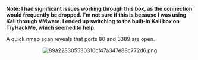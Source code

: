 **Note: I had significant issues working through this box, as the connection would frequently be dropped. I'm not sure if this is because I was using Kali through VMware. I ended up switching to the built-in Kali box on TryHackMe, which seemed to help.**

A quick nmap scan reveals that ports 80 and 3389 are open.

<center>

![89a228305530310cf47a347e88c772d6.png](../../_resources/89a228305530310cf47a347e88c772d6-1.png)

</center>